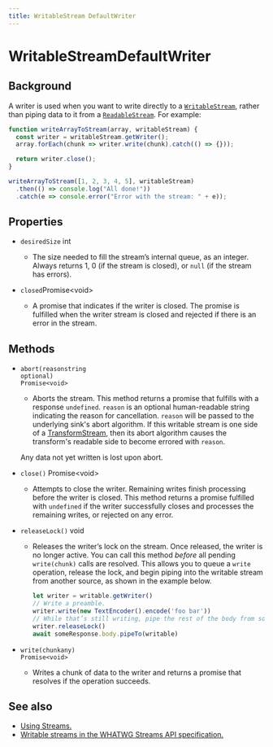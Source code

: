```yaml
---
title: WritableStream DefaultWriter
---
```

<!-- The space in the title was introduced to create a pleasing line-break in the title in the sidebar. -->

# WritableStreamDefaultWriter

## Background

A writer is used when you want to write directly to a [`WritableStream`](/reference/streams/writablestream), rather than piping data to it from a [`ReadableStream`](/reference/streams/readablestream). For example:

```javascript
function writeArrayToStream(array, writableStream) {
  const writer = writableStream.getWriter();
  array.forEach(chunk => writer.write(chunk).catch(() => {}));

  return writer.close();
}

writeArrayToStream([1, 2, 3, 4, 5], writableStream)
  .then(() => console.log("All done!"))
  .catch(e => console.error("Error with the stream: " + e));
```

## Properties

<Definitions>

- `desiredSize` <Type>int</Type>
  
  - The size needed to fill the stream’s internal queue, as an integer. Always returns 1, 0 (if the stream is closed), or `null` (if the stream has errors).

- `closed`<Type>Promise&lt;void></Type>
 
  - A promise that indicates if the writer is closed. The promise is fulfilled when the writer stream is closed and rejected if there is an error in the stream.

</Definitions>

## Methods

<Definitions>

- <Code>abort(reason<ParamType>string</ParamType> <PropMeta>optional</PropMeta>) <Type>Promise&lt;void></Type></Code>
  
    - Aborts the stream. This method returns a promise that fulfills with a response `undefined`. `reason` is an optional human-readable string indicating the reason for cancellation. `reason` will be passed to the underlying sink's abort algorithm. If this writable stream is one side of a [TransformStream](/reference/streams/transformstream), then its abort algorithm causes the transform's readable side to become errored with `reason`.

    <Aside type="warning" header="Warning">

    Any data not yet written is lost upon abort.

    </Aside>

- `close()` <Type>Promise&lt;void></Type>

  - Attempts to close the writer. Remaining writes finish processing before the writer is closed. This method returns a promise fulfilled with `undefined` if the writer successfully closes and processes the remaining writes, or rejected on any error.

- `releaseLock()` <Type>void</Type>
  
  - Releases the writer’s lock on the stream. Once released, the writer is no longer active. You can call this method _before_ all pending `write(chunk)` calls are resolved. This allows you to queue a `write` operation, release the lock, and begin piping into the writable stream from another source, as shown in the example below.

    ```javascript
    let writer = writable.getWriter()
    // Write a preamble.
    writer.write(new TextEncoder().encode('foo bar'))
    // While that’s still writing, pipe the rest of the body from somewhere else.
    writer.releaseLock()
    await someResponse.body.pipeTo(writable)
    ```

- <Code>write(chunk<ParamType>any</ParamType>) <Type>Promise&lt;void></Type></Code>
  
  - Writes a chunk of data to the writer and returns a promise that resolves if the operation succeeds.

</Definitions>

## See also

- [Using Streams.](/learning/using-streams)
- [Writable streams in the WHATWG Streams API specification.](https://streams.spec.whatwg.org/#ws-model)
